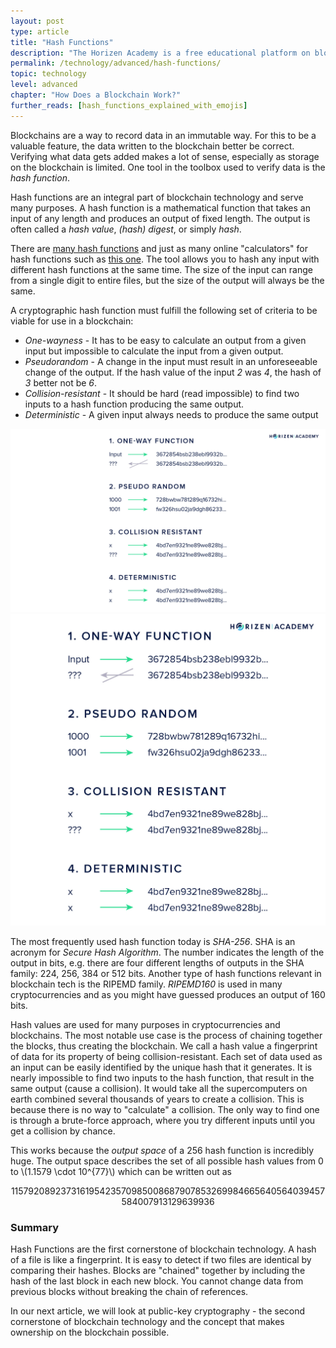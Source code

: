 ```yaml
---
layout: post
type: article
title: "Hash Functions"
description: "The Horizen Academy is a free educational platform on blockchain technology, cryptocurrency, and privacy. In this article, you learn why hash functions are an important part in every blockchain because they are used to verify the integrity of data."
permalink: /technology/advanced/hash-functions/
topic: technology
level: advanced
chapter: "How Does a Blockchain Work?"
further_reads: [hash_functions_explained_with_emojis]
---
```


Blockchains are a way to record data in an immutable way. For this to be a valuable feature, the data written to the blockchain better be correct. Verifying what data gets added makes a lot of sense, especially as storage on the blockchain is limited. One tool in the toolbox used to verify data is the *hash function*.

Hash functions are an integral part of blockchain technology and serve many purposes. A hash function is a mathematical function that takes an input of any length and produces an output of fixed length. The output is often called a *hash value*, *(hash) digest*, or simply *hash*.

There are [many hash functions](https://en.wikipedia.org/wiki/List_of_hash_functions) and just as many online "calculators" for hash functions such as [this one](https://www.fileformat.info/tool/hash.htm). The tool allows you to hash any input with different hash functions at the same time. The size of the input can range from a single digit to entire files, but the size of the output will always be the same.

A cryptographic hash function must fulfill the following set of criteria to be viable for use in a blockchain:

- *One-wayness* - It has to be easy to calculate an output from a given input but impossible to calculate the input from a given output.
- *Pseudorandom* - A change in the input must result in an unforeseeable change of the output. If the hash value of the input *2* was *4*, the hash of *3* better not be *6*.
- *Collision-resistant* - It should be hard (read impossible) to find two inputs to a hash function producing the same output.
- *Deterministic* - A given input always needs to produce the same output

![Hash function](/assets/post_files/technology/advanced/2.2-hash-functions/hash_function_D.jpg)
![Hash function](/assets/post_files/technology/advanced/2.2-hash-functions/hash_function_M.jpg)

The most frequently used hash function today is *SHA-256*. SHA is an acronym for *Secure Hash Algorithm*. The number indicates the length of the output in bits, e.g. there are four different lengths of outputs in the SHA family: 224, 256, 384 or 512 bits. Another type of hash functions relevant in blockchain tech is the RIPEMD family. *RIPEMD160* is used in many cryptocurrencies and as you might have guessed produces an output of 160 bits.

Hash values are used for many purposes in cryptocurrencies and blockchains. The most notable use case is the process of chaining together the blocks, thus creating the blockchain. We call a hash value a fingerprint of data for its property of being collision-resistant.
Each set of data used as an input can be easily identified by the unique hash that it generates. It is nearly impossible to find two inputs to the hash function, that result in the same output (cause a collision). It would take all the supercomputers on earth combined several thousands of years to create a collision. This is because there is no way to "calculate" a collision. The only way to find one is through a brute-force approach, where you try different inputs until you get a collision by chance.

This works because the *output space* of a 256 hash function is incredibly huge. The output space describes the set of all possible hash values from 0 to \\(1.1579 \cdot 10^{77}\\) which can be written out as

<center>
115792089237316195423570985008687907853269984665640564039457584007913129639936
</center>

### Summary

Hash Functions are the first cornerstone of blockchain technology. A hash of a file is like a fingerprint. It is easy to detect if two files are identical by comparing their hashes. Blocks are "chained" together by including the hash of the last block in each new block. You cannot change data from previous blocks without breaking the chain of references.

In our next article, we will look at public-key cryptography - the second cornerstone of blockchain technology and the concept that makes ownership on the blockchain possible.

